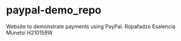 # paypal-demo_repo
Website to demonstrate payments using PayPal.
Ropafadzo Esalencia Munetsi
H210159W
